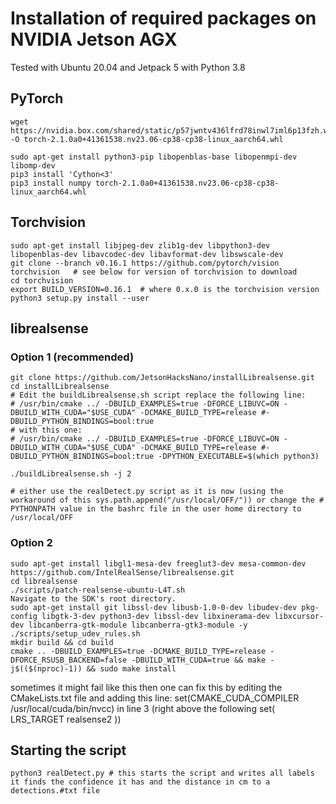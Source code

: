 # Installation of required packages on NVIDIA Jetson AGX

Tested with Ubuntu 20.04 and Jetpack 5 with Python 3.8

## PyTorch

```
wget https://nvidia.box.com/shared/static/p57jwntv436lfrd78inwl7iml6p13fzh.whl -O torch-2.1.0a0+41361538.nv23.06-cp38-cp38-linux_aarch64.whl

sudo apt-get install python3-pip libopenblas-base libopenmpi-dev libomp-dev
pip3 install 'Cython<3'
pip3 install numpy torch-2.1.0a0+41361538.nv23.06-cp38-cp38-linux_aarch64.whl
```

## Torchvision

```
sudo apt-get install libjpeg-dev zlib1g-dev libpython3-dev libopenblas-dev libavcodec-dev libavformat-dev libswscale-dev
git clone --branch v0.16.1 https://github.com/pytorch/vision torchvision   # see below for version of torchvision to download
cd torchvision
export BUILD_VERSION=0.16.1  # where 0.x.0 is the torchvision version
python3 setup.py install --user

```

## librealsense

### Option 1 (recommended)

```
git clone https://github.com/JetsonHacksNano/installLibrealsense.git
cd installLibrealsense
# Edit the buildLibrealsense.sh script replace the following line:
# /usr/bin/cmake ../ -DBUILD_EXAMPLES=true -DFORCE_LIBUVC=ON -DBUILD_WITH_CUDA="$USE_CUDA" -DCMAKE_BUILD_TYPE=release #-DBUILD_PYTHON_BINDINGS=bool:true
# with this one:
# /usr/bin/cmake ../ -DBUILD_EXAMPLES=true -DFORCE_LIBUVC=ON -DBUILD_WITH_CUDA="$USE_CUDA" -DCMAKE_BUILD_TYPE=release #-DBUILD_PYTHON_BINDINGS=bool:true -DPYTHON_EXECUTABLE=$(which python3)

./buildLibrealsense.sh -j 2

# either use the realDetect.py script as it is now (using the workaround of this sys.path.append("/usr/local/OFF/")) or change the # PYTHONPATH value in the bashrc file in the user home directory to /usr/local/OFF
```

### Option 2

```
sudo apt-get install libgl1-mesa-dev freeglut3-dev mesa-common-dev
https://github.com/IntelRealSense/librealsense.git
cd librealsense
./scripts/patch-realsense-ubuntu-L4T.sh
Navigate to the SDK's root directory.
sudo apt-get install git libssl-dev libusb-1.0-0-dev libudev-dev pkg-config libgtk-3-dev python3-dev libssl-dev libxinerama-dev libxcursor-dev libcanberra-gtk-module libcanberra-gtk3-module -y
./scripts/setup_udev_rules.sh
mkdir build && cd build
cmake .. -DBUILD_EXAMPLES=true -DCMAKE_BUILD_TYPE=release -DFORCE_RSUSB_BACKEND=false -DBUILD_WITH_CUDA=true && make -j$(($(nproc)-1)) && sudo make install
```

sometimes it might fail like this then one can fix this by editing the CMakeLists.txt file
and adding this line:
set(CMAKE_CUDA_COMPILER /usr/local/cuda/bin/nvcc)
in line 3 (right above the following set( LRS_TARGET realsense2 ))

## Starting the script

```
python3 realDetect.py # this starts the script and writes all labels it finds the confidence it has and the distance in cm to a detections.#txt file
```

